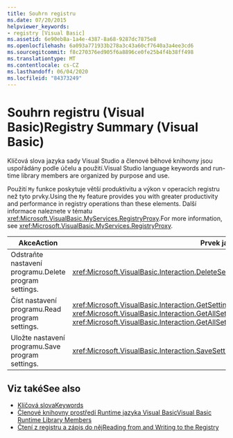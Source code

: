 ```yaml
---
title: Souhrn registru
ms.date: 07/20/2015
helpviewer_keywords:
- registry [Visual Basic]
ms.assetid: 6e90eb8a-1a4e-4387-8a68-9287dc7875e8
ms.openlocfilehash: 6a093a771933b278a3c43a60cf7640a3a4ee3cd6
ms.sourcegitcommit: f8c270376ed905f6a8896ce0fe25b4f4b38ff498
ms.translationtype: MT
ms.contentlocale: cs-CZ
ms.lasthandoff: 06/04/2020
ms.locfileid: "84373249"
---
```

# <a name="registry-summary-visual-basic"></a><span data-ttu-id="4820a-102">Souhrn registru (Visual Basic)</span><span class="sxs-lookup"><span data-stu-id="4820a-102">Registry Summary (Visual Basic)</span></span>
<span data-ttu-id="4820a-103">Klíčová slova jazyka sady Visual Studio a členové běhové knihovny jsou uspořádány podle účelu a použití.</span><span class="sxs-lookup"><span data-stu-id="4820a-103">Visual Studio language keywords and run-time library members are organized by purpose and use.</span></span>  
  
 <span data-ttu-id="4820a-104">Použití `My` funkce poskytuje větší produktivitu a výkon v operacích registru než tyto prvky.</span><span class="sxs-lookup"><span data-stu-id="4820a-104">Using the `My` feature provides you with greater productivity and performance in registry operations than these elements.</span></span> <span data-ttu-id="4820a-105">Další informace naleznete v tématu <xref:Microsoft.VisualBasic.MyServices.RegistryProxy>.</span><span class="sxs-lookup"><span data-stu-id="4820a-105">For more information, see <xref:Microsoft.VisualBasic.MyServices.RegistryProxy>.</span></span>  
  
|<span data-ttu-id="4820a-106">**Akce**</span><span class="sxs-lookup"><span data-stu-id="4820a-106">**Action**</span></span>|<span data-ttu-id="4820a-107">**Prvek jazyka**</span><span class="sxs-lookup"><span data-stu-id="4820a-107">**Language element**</span></span>|  
|----------------|--------------------------|  
|<span data-ttu-id="4820a-108">Odstraňte nastavení programu.</span><span class="sxs-lookup"><span data-stu-id="4820a-108">Delete program settings.</span></span>|<xref:Microsoft.VisualBasic.Interaction.DeleteSetting%2A>|  
|<span data-ttu-id="4820a-109">Číst nastavení programu.</span><span class="sxs-lookup"><span data-stu-id="4820a-109">Read program settings.</span></span>|<span data-ttu-id="4820a-110"><xref:Microsoft.VisualBasic.Interaction.GetSetting%2A>, <xref:Microsoft.VisualBasic.Interaction.GetAllSettings%2A></span><span class="sxs-lookup"><span data-stu-id="4820a-110"><xref:Microsoft.VisualBasic.Interaction.GetSetting%2A>, <xref:Microsoft.VisualBasic.Interaction.GetAllSettings%2A></span></span>|  
|<span data-ttu-id="4820a-111">Uložte nastavení programu.</span><span class="sxs-lookup"><span data-stu-id="4820a-111">Save program settings.</span></span>|<xref:Microsoft.VisualBasic.Interaction.SaveSetting%2A>|  
  
## <a name="see-also"></a><span data-ttu-id="4820a-112">Viz také</span><span class="sxs-lookup"><span data-stu-id="4820a-112">See also</span></span>

- [<span data-ttu-id="4820a-113">Klíčová slova</span><span class="sxs-lookup"><span data-stu-id="4820a-113">Keywords</span></span>](index.md)
- [<span data-ttu-id="4820a-114">Členové knihovny prostředí Runtime jazyka Visual Basic</span><span class="sxs-lookup"><span data-stu-id="4820a-114">Visual Basic Runtime Library Members</span></span>](../runtime-library-members.md)
- [<span data-ttu-id="4820a-115">Čtení z registru a zápis do něj</span><span class="sxs-lookup"><span data-stu-id="4820a-115">Reading from and Writing to the Registry</span></span>](../../developing-apps/programming/computer-resources/reading-from-and-writing-to-the-registry.md)
